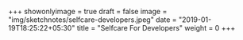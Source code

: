 +++
showonlyimage = true
draft = false
image = "img/sketchnotes/selfcare-developers.jpeg"
date = "2019-01-19T18:25:22+05:30"
title = "Selfcare For Developers"
weight = 0
+++



